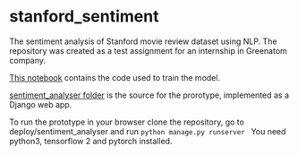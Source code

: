 # stanford_sentiment
The sentiment analysis of Stanford movie review dataset using NLP. The repository was created as a test assignment for an internship in Greenatom company.

[This notebook](https://github.com/Markfryazino/stanford_sentiment/blob/master/research/lstm_for_colab.ipynb) contains the code used to train the model.

[sentiment_analyser folder](https://github.com/Markfryazino/stanford_sentiment/tree/master/deploy/sentiment_analyser) is the source for the prorotype, implemented as a Django web app.

To run the prototype in your browser clone the repository, go to deploy/sentiment_analyser and run ```python manage.py runserver ``` You need python3, tensorflow 2 and pytorch installed.
